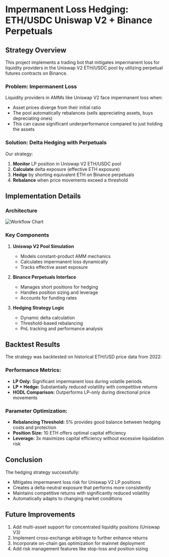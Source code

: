 # Impermanent Loss Hedging: ETH/USDC Uniswap V2 + Binance Perpetuals

## Strategy Overview

This project implements a trading bot that mitigates impermanent loss for liquidity providers in the Uniswap V2 ETH/USDC pool by utilizing perpetual futures contracts on Binance.

### Problem: Impermanent Loss

Liquidity providers in AMMs like Uniswap V2 face impermanent loss when:
- Asset prices diverge from their initial ratio
- The pool automatically rebalances (sells appreciating assets, buys depreciating ones)
- This can cause significant underperformance compared to just holding the assets

### Solution: Delta Hedging with Perpetuals

Our strategy:
1. **Monitor** LP position in Uniswap V2 ETH/USDC pool
2. **Calculate** delta exposure (effective ETH exposure)
3. **Hedge** by shorting equivalent ETH on Binance perpetuals
4. **Rebalance** when price movements exceed a threshold

## Implementation Details

### Architecture

![Workflow Chart](results/workflow_chart.png)

### Key Components

1. **Uniswap V2 Pool Simulation**
   - Models constant-product AMM mechanics
   - Calculates impermanent loss dynamically
   - Tracks effective asset exposure

2. **Binance Perpetuals Interface**
   - Manages short positions for hedging
   - Handles position sizing and leverage
   - Accounts for funding rates

3. **Hedging Strategy Logic**
   - Dynamic delta calculation
   - Threshold-based rebalancing
   - PnL tracking and performance analysis

## Backtest Results

The strategy was backtested on historical ETH/USD price data from 2022:

### Performance Metrics:
- **LP Only:** Significant impermanent loss during volatile periods
- **LP + Hedge:** Substantially reduced volatility with competitive returns
- **HODL Comparison:** Outperforms LP-only during directional price movements

### Parameter Optimization:
- **Rebalancing Threshold:** 5% provides good balance between hedging costs and protection
- **Position Size:** 10 ETH offers optimal capital efficiency
- **Leverage:** 3x maximizes capital efficiency without excessive liquidation risk

## Conclusion

The hedging strategy successfully:
- Mitigates impermanent loss risk for Uniswap V2 LP positions
- Creates a delta-neutral exposure that performs more consistently
- Maintains competitive returns with significantly reduced volatility
- Automatically adapts to changing market conditions

## Future Improvements

1. Add multi-asset support for concentrated liquidity positions (Uniswap V3)
2. Implement cross-exchange arbitrage to further enhance returns
3. Incorporate on-chain gas optimization for mainnet deployment
4. Add risk management features like stop-loss and position sizing
